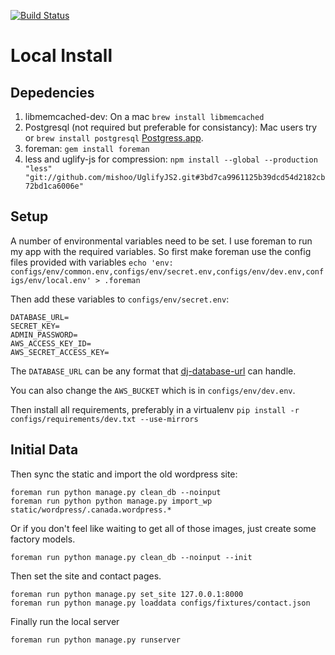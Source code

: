 [![Build Status](https://next.travis-ci.org/saulshanabrook/django-canadanewyork.png?branch=production)](https://next.travis-ci.org/saulshanabrook/django-canadanewyork)

# Local Install
## Depedencies
1. libmemcached-dev: On a mac `brew install libmemcached`
2. Postgresql (not required but preferable for consistancy): Mac users try or `brew install postgresql`
[Postgress.app](http://postgresapp.com/).
3. foreman: `gem install foreman`
4. less and uglify-js for compression: `npm install --global --production "less" "git://github.com/mishoo/UglifyJS2.git#3bd7ca9961125b39dcd54d2182cb72bd1ca6006e"`

## Setup
A number of environmental variables need to be set. I use foreman to run my
app with the required variables. So first make foreman use the config
files provided with variables
`echo 'env: configs/env/common.env,configs/env/secret.env,configs/env/dev.env,configs/env/local.env' > .foreman`

Then add these variables to `configs/env/secret.env`:

```
DATABASE_URL=
SECRET_KEY=
ADMIN_PASSWORD=
AWS_ACCESS_KEY_ID=
AWS_SECRET_ACCESS_KEY=
```

The `DATABASE_URL` can be any format that [dj-database-url](https://github.com/kennethreitz/dj-database-url) can handle.

You can also change the `AWS_BUCKET` which is in `configs/env/dev.env`.

Then install all requirements, preferably in a virtualenv
`pip install -r configs/requirements/dev.txt --use-mirrors`

## Initial Data

Then sync the static and import the old wordpress site:
```
foreman run python manage.py clean_db --noinput
foreman run python python manage.py import_wp static/wordpress/.canada.wordpress.*
```
Or if you don't feel like waiting to get all of those images, just
create some factory models.
```
foreman run python manage.py clean_db --noinput --init
```

Then set the site and contact pages.
```
foreman run python manage.py set_site 127.0.0.1:8000
foreman run python manage.py loaddata configs/fixtures/contact.json
```

Finally run the local server
```
foreman run python manage.py runserver
```
